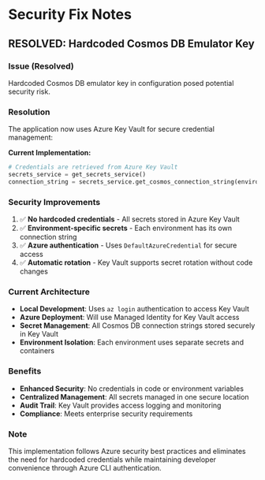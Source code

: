 # Security Fix Notes

## RESOLVED: Hardcoded Cosmos DB Emulator Key

### Issue (Resolved)
Hardcoded Cosmos DB emulator key in configuration posed potential security risk.

### Resolution
The application now uses Azure Key Vault for secure credential management:

**Current Implementation:**
```python
# Credentials are retrieved from Azure Key Vault
secrets_service = get_secrets_service()
connection_string = secrets_service.get_cosmos_connection_string(environment)
```

### Security Improvements
1. ✅ **No hardcoded credentials** - All secrets stored in Azure Key Vault
2. ✅ **Environment-specific secrets** - Each environment has its own connection string
3. ✅ **Azure authentication** - Uses `DefaultAzureCredential` for secure access
4. ✅ **Automatic rotation** - Key Vault supports secret rotation without code changes

### Current Architecture
- **Local Development**: Uses `az login` authentication to access Key Vault
- **Azure Deployment**: Will use Managed Identity for Key Vault access
- **Secret Management**: All Cosmos DB connection strings stored securely in Key Vault
- **Environment Isolation**: Each environment uses separate secrets and containers

### Benefits
- **Enhanced Security**: No credentials in code or environment variables
- **Centralized Management**: All secrets managed in one secure location
- **Audit Trail**: Key Vault provides access logging and monitoring
- **Compliance**: Meets enterprise security requirements

### Note
This implementation follows Azure security best practices and eliminates the need for hardcoded credentials while maintaining developer convenience through Azure CLI authentication.
